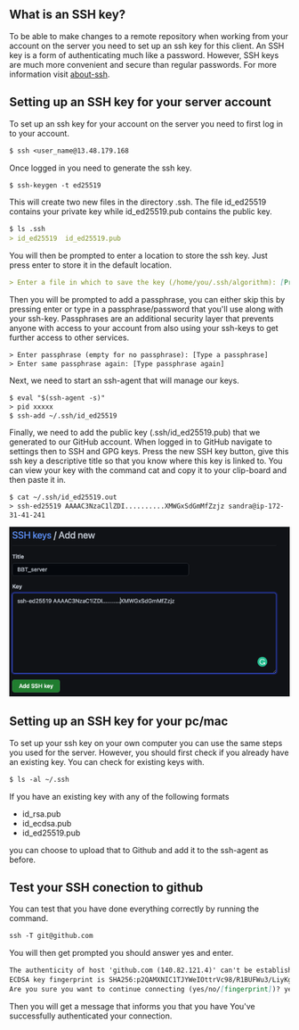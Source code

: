 ## What is an SSH key?

To be able to make changes to a remote repository when working from your account on the server you need to set up an ssh key for this client. An SSH key is a form of authenticating much like a password. However, SSH keys are much more convenient and secure than regular passwords. For more information visit [about-ssh](https://docs.github.com/en/authentication/connecting-to-github-with-ssh/about-ssh).

## Setting up an SSH key for your server account

To set up an ssh key for your account on the server you need to first log in to your account.

```markdown
$ ssh <user_name@13.48.179.168
```
Once logged in you need to generate the ssh key.
```markdown 
$ ssh-keygen -t ed25519
```

This will create two new files in the directory .ssh. The file id_ed25519 contains your private key while id_ed25519.pub contains the public key.
```markdown
$ ls .ssh
> id_ed25519  id_ed25519.pub 
```

You will then be prompted to enter a location to store the ssh key. Just press enter to store it in the default location.
```markdown
> Enter a file in which to save the key (/home/you/.ssh/algorithm): [Press enter]
```
Then you will be prompted to add a passphrase, you can either skip this by pressing enter or type in a passphrase/password that you'll use along with your ssh-key. Passphrases are an additional security layer that prevents anyone with access to your account from also using your ssh-keys to get further access to other services.

```makdown
> Enter passphrase (empty for no passphrase): [Type a passphrase]
> Enter same passphrase again: [Type passphrase again] 
```

Next, we need to start an ssh-agent that will manage our keys.

```makdown
$ eval "$(ssh-agent -s)"
> pid xxxxx
$ ssh-add ~/.ssh/id_ed25519
```

Finally, we need to add the public key (.ssh/id_ed25519.pub) that we generated to our GitHub account. When logged in to GitHub navigate to settings then to SSH and GPG keys. Press the new SSH key button, give this ssh key a descriptive title so that you know where this key is linked to. You can view your key with the command cat and copy it to your clip-board and then paste it in.

```markedown
$ cat ~/.ssh/id_ed25519.out
> ssh-ed25519 AAAAC3NzaC1lZDI..........XMWGxSdGmMfZzjz sandra@ip-172-31-41-241
```

![Adding key to github](BBT_server.png)

## Setting up an SSH key for your pc/mac

To set up your ssh key on your own computer you can use the same steps you used for the server. However, you should first check if you already have an existing key. You can check for existing keys with.

```markdown
$ ls -al ~/.ssh
```
If you have an existing key with any of the following formats
* id_rsa.pub
* id_ecdsa.pub
* id_ed25519.pub

you can choose to upload that to Github and add it to the ssh-agent as before.

## Test your SSH conection to github

You can test that you have done everything correctly by running the command.

```markdown
ssh -T git@github.com
```
You will then get prompted you should answer yes and enter.

```markdown
The authenticity of host 'github.com (140.82.121.4)' can't be established.
ECDSA key fingerprint is SHA256:p2QAMXNIC1TJYWeIOttrVc98/R1BUFWu3/LiyKgUfQM.
Are you sure you want to continue connecting (yes/no/[fingerprint])? yes
```
Then you will get a message that informs you that you have You've successfully authenticated your connection.
